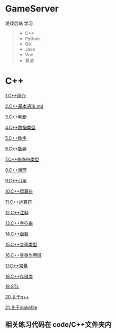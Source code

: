 # GameServer

游戏后端 学习

> * C++
> * Python
> * Go
> * Java
> * Vue
> * 算法

# C++


[1.C++简介](./note/C++/c++简介.md)

[2.C++基本语法.md](./note/C++/C++基本语法.md)

[3.C++判断](./note/C++/C++判断.md)

[4.C++数据类型](./note/C++/C++数据类型.md)

[5.C++数字](./note/C++/C++数字.md)

[6.C++数组](./note/C++/C++数组.md)

[7.C++修饰符类型](./note/C++/C++修饰符类型.md)

[8.C++循环](./note/C++/C++循环.md)

[9.C++引用](./note/C++/C++引用.md)

[10.C++运算符](./note/C++/C++运算符.md)

[11.C++运算符](./note/C++/C++运算符.md)

[12.C++注释](./note/C++/C++注释.md)

[13.C++字符串](./note/C++/C++字符串.md)

[14.C++函数](./note/C++/C++函数.md)

[15.C++变量类型](./note/C++/C++变量类型.md)

[16.C++变量作用域](./note/C++/C++变量作用域.md)

[17.C++常量](./note/C++/C++常量.md)

[18.C++存储类](./note/C++/C++存储类.md)

[19.STL](./note/C++/STL.md)

[20.关于g++](./note/C++/关于g++.md)

[21.关于makefile](./note/C++/关于makefile.md)

## 相关练习代码在 code/C++文件夹内
